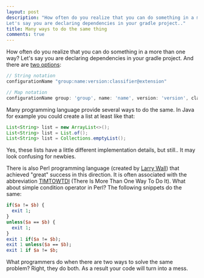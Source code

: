 ```yaml
---
layout: post
description: "How often do you realize that you can do something in a more than one way?
Let's say you are declaring dependencies in your gradle project.."
title: Many ways to do the same thing
comments: true
---
```


How often do you realize that you can do something in a more than one way? 
Let's say you are declaring dependencies in your gradle project. And there are [two options](https://docs.gradle.org/current/dsl/org.gradle.api.artifacts.dsl.DependencyHandler.html#N17368):
```groovy
// String notation
configurationName "group:name:version:classifier@extension"

// Map notation
configurationName group: 'group', name: 'name', version: 'version', classifier: 'classifier', ext: 'extension'
```

Many programming language provide several ways to do the same. 
In Java for example you could create a list at least like that:
```java
List<String> list = new ArrayList<>();
List<String> list = List.of();
List<String> list = Collections.emptyList();
```
Yes, these lists have a little different implementation details, but still.. 
It may look confusing for newbies.

There is also Perl programming language (created by [Larry Wall](https://wiki.c2.com/?LarryWall)) 
that achieved "great" success in this direction.
It is often associated with the abbreviation 
[TIMTOWTDI](https://wiki.c2.com/?ThereIsMoreThanOneWayToDoIt) (There Is More Than One Way To Do It).
What about simple condition operator in Perl? The following snippets do the same:

```perl
if($a != $b) {
  exit 1;
}
unless($a == $b) {
  exit 1;
}
exit 1 if($a != $b);
exit 1 unless($a == $b);
exit 1 if $a != $b;
```
What programmers do when there are two ways to solve the same problem?
Right, they do both. As a result your code will turn into a mess.